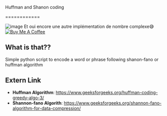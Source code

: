 Huffman and Shanon coding

============

![image](https://user-images.githubusercontent.com/40785379/182032890-10df8722-88a4-4246-854f-ac55ea9771d0.png)
Et oui encore une autre implémentation de nombre complexe😅 <br>
<a href="https://buymeacoffee.com/machkouroke" target="_blank"><img src="https://www.buymeacoffee.com/assets/img/custom_images/orange_img.png" alt="Buy Me A Coffee" style="height: auto !important;width: auto !important;" ></a>


## What is that??
Simple python script to encode a word or phrase following shanon-fano or huffman algorithm

## Extern Link
- **Huffman Algorithm**: https://www.geeksforgeeks.org/huffman-coding-greedy-algo-3/
- **Shannon-fano Algorith**: https://www.geeksforgeeks.org/shannon-fano-algorithm-for-data-compression/

